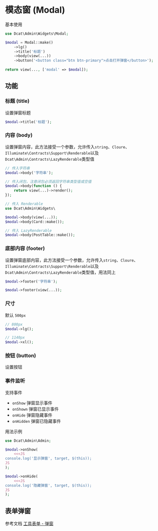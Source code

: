 # 模态窗 (Modal)

基本使用

```php
use Dcat\Admin\Widgets\Modal;

$modal = Modal::make()
	->lg()
	->title('标题')
	->body(view(...))
	->button('<button class="btn btn-primary">点击打开弹窗</button>');
	
return view(..., ['modal' => $modal]);	
```

## 功能

### 标题 (title)

设置弹窗标题

```php
$modal->title('标题');
```

### 内容 (body)

设置弹窗内容，此方法接受一个参数，允许传入`string`、`Cloure`、`Illuminate\Contracts\Support\Renderable`以及`Dcat\Admin\Contracts\LazyRenderable`类型值

```php
// 传入字符串
$modal->body('字符串');

// 传入闭包，注意闭包必须返回字符串类型值或空值
$modal->body(function () {
	return view(...)->render();
});

// 传入 Renderable
use Dcat\Admin\Widgets\

$modal->body(view(...));
$modal->body(Card::make());

// 传入 LazyRenderable
$modal->body(PostTable::make());
```

### 底部内容 (footer)
设置弹窗底部内容，此方法接受一个参数，允许传入`string`、`Cloure`、`Illuminate\Contracts\Support\Renderable`以及`Dcat\Admin\Contracts\LazyRenderable`类型值，用法同上

```php
$modal->footer('字符串');

$modal->footer(view(...));
```

### 尺寸 

默认 `500px`

```php
// 800px
$modal->lg();

// 1140px
$modal->xl();
```

### 按钮 (button)

设置按钮

### 事件监听

支持事件

 - `onShow` 弹窗显示事件
 - `onShown` 弹窗已显示事件
 - `onHide` 弹窗隐藏事件
 - `onHidden` 弹窗已隐藏事件
 
用法示例

```php
use Dcat\Admin\Admin;

$modal->onShow(
	<<<JS
console.log('显示弹窗', target, $(this));	
JS
);

$modal->onHide(
	<<<JS
console.log('隐藏弹窗', target, $(this));	
JS
);
``` 
 


<a name="form"></a>
## 表单弹窗

参考文档 [工具表单 - 弹窗](widgets-form.md#modal)

